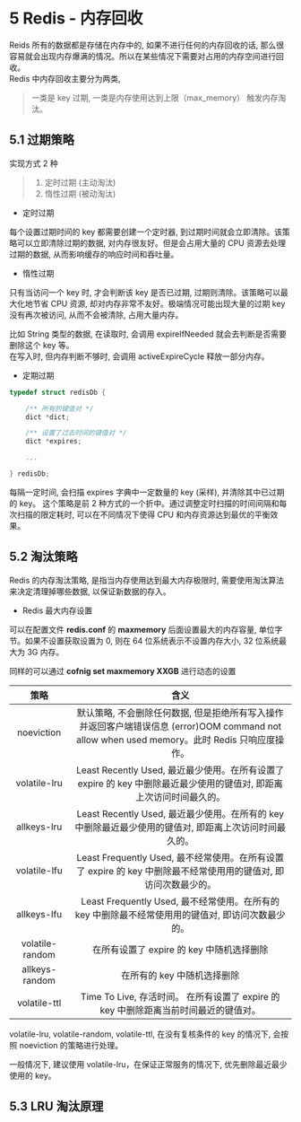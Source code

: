 # 5 Redis - 内存回收

Reids 所有的数据都是存储在内存中的, 如果不进行任何的内存回收的话, 那么很容易就会出现内存爆满的情况。所以在某些情况下需要对占用的内存空间进行回收。  
Redis 中内存回收主要分为两类, 
> 一类是 key 过期,
> 一类是内存使用达到上限（max_memory） 触发内存淘汰。

## 5.1 过期策略

实现方式 2 种
> 1. 定时过期 (主动淘汰)
> 2. 惰性过期 (被动淘汰)

* 定时过期

每个设置过期时间的 key 都需要创建一个定时器, 到过期时间就会立即清除。该策略可以立即清除过期的数据, 对内存很友好。但是会占用大量的 CPU 资源去处理过期的数据, 从而影响缓存的响应时间和吞吐量。

* 惰性过期

只有当访问一个 key 时, 才会判断该 key 是否已过期, 过期则清除。该策略可以最大化地节省 CPU 资源, 却对内存非常不友好。极端情况可能出现大量的过期 key 没有再次被访问, 从而不会被清除, 占用大量内存。

比如 String 类型的数据, 
在读取时, 会调用 expireIfNeeded 就会去判断是否需要删除这个 key 等。  
在写入时, 但内存判断不够时, 会调用 activeExpireCycle 释放一部分内存。

* 定期过期

```C
typedef struct redisDb {

    /** 所有的键值对 */
    dict *dict;    

    /** 设置了过去时间的键值对 */
    dict *expires;

    ...

} redisDb;
```

每隔一定时间, 会扫描 expires 字典中一定数量的 key (采样), 并清除其中已过期的 key。 这个策略是前 2 种方式的一个折中。通过调整定时扫描的时间间隔和每次扫描的限定耗时, 可以在不同情况下使得 CPU 和内存资源达到最优的平衡效果。


## 5.2 淘汰策略

Redis 的内存淘汰策略, 是指当内存使用达到最大内存极限时, 需要使用淘汰算法来决定清理掉哪些数据, 以保证新数据的存入。


* Redis 最大内存设置

可以在配置文件 **redis.conf** 的 **maxmemory** 后面设置最大的内存容量, 单位字节。如果不设置获取设置为 0, 则在 64 位系统表示不设置内存大小, 32 位系统最大为 3G 内存。

同样的可以通过 **cofnig set maxmemory XXGB** 进行动态的设置

| 策略  | 含义   |
|:-:| :-:|
| noeviction  | 默认策略, 不会删除任何数据, 但是拒绝所有写入操作并返回客户端错误信息 (error)OOM command not allow when used memory。此时 Redis 只响应度操作。|
|volatile-lru|Least Recently Used, 最近最少使用。在所有设置了 expire 的 key 中删除最近最少使用的键值对, 即距离上次访问时间最久的。|
|allkeys-lru|Least Recently Used, 最近最少使用。在所有的 key 中删除最近最少使用的键值对, 即距离上次访问时间最久的。|
|volatile-lfu |Least Frequently Used, 最不经常使用。在所有设置了 expire 的 key 中删除最不经常使用用的键值对, 即访问次数最少的。|
|allkeys-lfu|Least Frequently Used, 最不经常使用。在所有的 key 中删除最不经常使用用的键值对, 即访问次数最少的。|
|volatile-random|在所有设置了 expire 的 key 中随机选择删除|
|allkeys-random| 在所有的 key 中随机选择删除|
|volatile-ttl|Time To Live, 存活时间。 在所有设置了 expire 的 key 中删除距离当前时间最近的键值对。|

volatile-lru, volatile-random, volatile-ttl, 在没有复核条件的 key 的情况下, 会按照 noeviction 的策略进行处理。

一般情况下, 建议使用 volatile-lru，在保证正常服务的情况下, 优先删除最近最少使用的 key。

## 5.3 LRU 淘汰原理